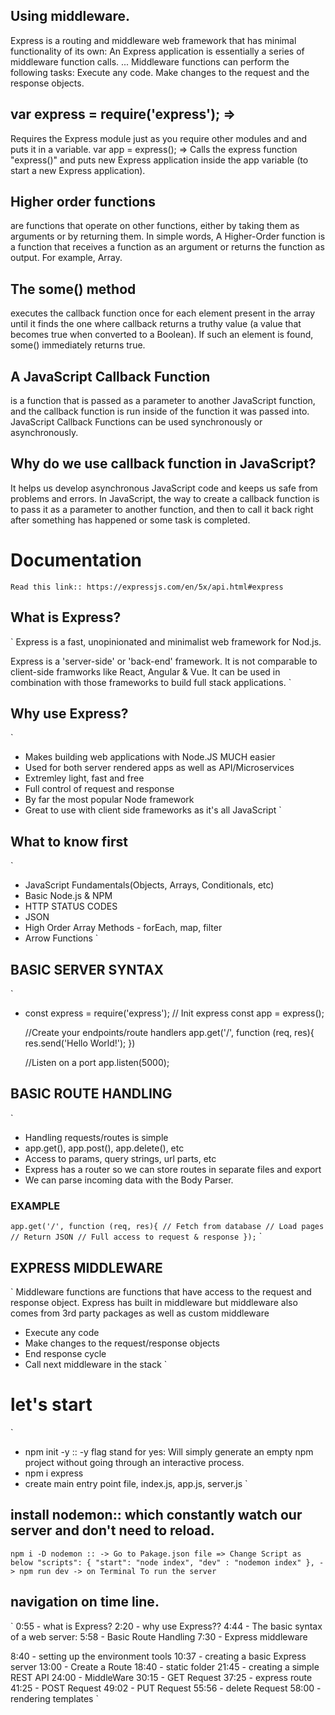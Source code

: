 ## Using middleware. 
Express is a routing and middleware web framework that has minimal functionality of its own: An Express application is essentially a series of middleware function calls. ... Middleware functions can perform the following tasks: Execute any code. Make changes to the request and the response objects.

## var express = require('express'); => 
Requires the Express module just as you require other modules and and puts it in a variable. var app = express(); => Calls the express function "express()" and puts new Express application inside the app variable (to start a new Express application).

## Higher order functions 
are functions that operate on other functions, either by taking them as arguments or by returning them. In simple words, A Higher-Order function is a function that receives a function as an argument or returns the function as output. For example, Array.

## The some() method 
executes the callback function once for each element present in the array until it finds the one where callback returns a truthy value (a value that becomes true when converted to a Boolean). If such an element is found, some() immediately returns true.

## A JavaScript Callback Function 
is a function that is passed as a parameter to another JavaScript function, and the callback function is run inside of the function it was passed into. JavaScript Callback Functions can be used synchronously or asynchronously.

## Why do we use callback function in JavaScript?
It helps us develop asynchronous JavaScript code and keeps us safe from problems and errors. In JavaScript, the way to create a callback function is to pass it as a parameter to another function, and then to call it back right after something has happened or some task is completed.

# Documentation
`
Read this link:: https://expressjs.com/en/5x/api.html#express
`
## What is Express?
`
Express is a fast, unopinionated and minimalist web framework for Nod.js.

Express is a 'server-side' or 'back-end' framework. It is not comparable to client-side framworks like React, Angular & Vue. It can be used in combination with those frameworks to build full stack applications.
`
## Why use Express?
`
- Makes building web applications with Node.JS MUCH easier
- Used for both server rendered apps as well as API/Microservices
- Extremley light, fast and free
- Full control of request and response
- By far the most popular Node framework
- Great to use with client side frameworks as it's all JavaScript
`
## What to know first
`
-  JavaScript Fundamentals(Objects, Arrays, Conditionals, etc)
- Basic Node.js & NPM
- HTTP STATUS CODES
- JSON
- High Order Array Methods - forEach, map, filter
- Arrow Functions
`
## BASIC SERVER SYNTAX
`
- const express = require('express');
  // Init express
  const app = express();

  //Create your endpoints/route handlers
  app.get('/', function (req, res){
    res.send('Hello World!');
  })

  //Listen on a port
  app.listen(5000);
  `
  `
  
## BASIC ROUTE HANDLING
`
  - Handling requests/routes is simple
  - app.get(), app.post(), app.delete(), etc
  - Access to params, query strings, url parts, etc
  - Express has a router so we can store routes in separate files and export
  - We can parse incoming data with the Body Parser.
  ### EXAMPLE
  `
  app.get('/', function (req, res){
    // Fetch from database
    // Load pages
    // Return JSON
    // Full access to request & response
  });
  `
`

## EXPRESS MIDDLEWARE
`
  Middleware functions are functions that have access to the request and response object. Express has built in middleware but middleware also comes from 3rd party packages as well as custom middleware

  - Execute any code
  - Make changes to the request/response objects
  - End response cycle
  - Call next middleware in the stack
`
# let's start
`
  - npm init -y :: -y flag stand for yes: Will simply generate an empty npm     project without going through an interactive process. 
  - npm i express 
  - create main entry point file, index.js, app.js, server.js
`
## install nodemon:: which constantly watch our server and don't need to reload.
`npm i -D nodemon ::
-> Go to Pakage.json file => Change Script as below
    "scripts": {
    "start": "node index",
    "dev" : "nodemon index"
  },
-> npm run dev -> on Terminal To run the server
`
## navigation on time line.
`
0:55  - what is Express?
2:20  - why use Express??
4:44 - The basic syntax of a web server:
5:58  - Basic Route Handling
7:30 - Express middleware

8:40 - setting up the environment tools
10:37 - creating a basic Express server 
13:00 - Create a Route
18:40 - static folder
21:45 - creating a simple REST API
24:00 - MiddleWare
30:15 - GET Request
37:25 - express route
41:25 - POST Request
49:02 - PUT Request
55:56 - delete Request
58:00 - rendering templates
`
